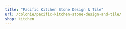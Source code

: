 ```yaml
---
title: "Pacific Kitchen Stone Design & Tile"
url: /colonie/pacific-kitchen-stone-design-and-tile/
shop: kitchen
---
```

